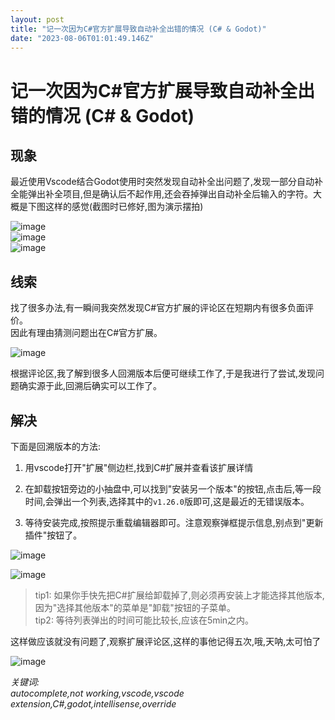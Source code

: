 ```yaml
---
layout: post
title: "记一次因为C#官方扩展导致自动补全出错的情况 (C# & Godot)"
date: "2023-08-06T01:01:49.146Z"
---
```

记一次因为C#官方扩展导致自动补全出错的情况 (C# & Godot)
===================================

现象
--

最近使用Vscode结合Godot使用时突然发现自动补全出问题了,发现一部分自动补全能弹出补全项目,但是确认后不起作用,还会吞掉弹出自动补全后输入的字符。大概是下图这样的感觉(截图时已修好,图为演示摆拍)

![image](https://img2023.cnblogs.com/blog/3012723/202308/3012723-20230805164059757-2047370261.png)  
![image](https://img2023.cnblogs.com/blog/3012723/202308/3012723-20230805164104213-365553449.png)  
![image](https://img2023.cnblogs.com/blog/3012723/202308/3012723-20230805164113301-522775701.png)

线索
--

找了很多办法,有一瞬间我突然发现C#官方扩展的评论区在短期内有很多负面评价。  
因此有理由猜测问题出在C#官方扩展。

![image](https://img2023.cnblogs.com/blog/3012723/202308/3012723-20230805164202128-61986348.png)

根据评论区,我了解到很多人回溯版本后便可继续工作了,于是我进行了尝试,发现问题确实源于此,回溯后确实可以工作了。

解决
--

下面是回溯版本的方法:

1.  用vscode打开"扩展"侧边栏,找到C#扩展并查看该扩展详情
    
2.  在卸载按钮旁边的小抽盘中,可以找到"安装另一个版本"的按钮,点击后,等一段时间,会弹出一个列表,选择其中的`v1.26.0`版即可,这是最近的无错误版本。
    
3.  等待安装完成,按照提示重载编辑器即可。注意观察弹框提示信息,别点到"更新插件"按钮了。
    

![image](https://img2023.cnblogs.com/blog/3012723/202308/3012723-20230805164356723-849308388.png)

![image](https://img2023.cnblogs.com/blog/3012723/202308/3012723-20230805164436254-325738128.png)

> tip1: 如果你手快先把C#扩展给卸载掉了,则必须再安装上才能选择其他版本,因为"选择其他版本"的菜单是"卸载"按钮的子菜单。  
> tip2: 等待列表弹出的时间可能比较长,应该在5min之内。

这样做应该就没有问题了,观察扩展评论区,这样的事他记得五次,哦,天呐,太可怕了

![image](https://img2023.cnblogs.com/blog/3012723/202308/3012723-20230805164347264-1375112.png)

_关键词:_  
_autocomplete,not working,vscode,vscode extension,C#,godot,intellisense,override_